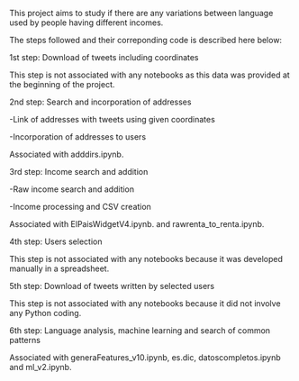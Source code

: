 This project aims to study if there are any variations between language used by people having different incomes. <br />

The steps followed and their correponding code is described here below: 




1st step: Download of tweets including coordinates

This step is not associated with any notebooks as this data was provided at the beginning of the project.



2nd step: Search and incorporation of addresses

-Link of addresses with tweets using given coordinates

-Incorporation of addresses to users

Associated with adddirs.ipynb.



3rd step: Income search and addition

-Raw income search and addition

-Income processing and CSV creation

Associated with ElPaisWidgetV4.ipynb. and rawrenta_to_renta.ipynb.



4th step: Users selection

This step is not associated with any notebooks because it was developed manually in a spreadsheet.


5th step: Download of tweets written by selected users

This step is not associated with any notebooks because it did not involve any Python coding.


6th step: Language analysis, machine learning and search of common patterns

Associated with generaFeatures_v10.ipynb, es.dic, datoscompletos.ipynb and ml_v2.ipynb.
